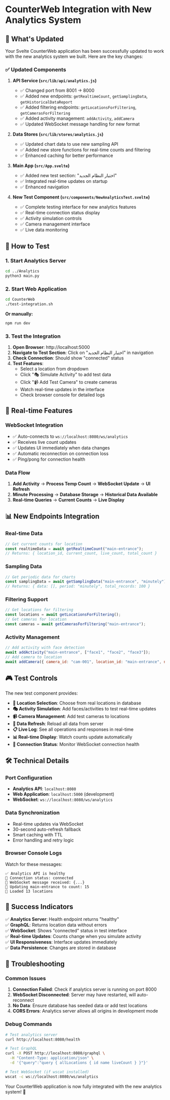 # CounterWeb Integration with New Analytics System

## 🎯 What's Updated

Your Svelte CounterWeb application has been successfully updated to work with the new analytics system we built. Here are the key changes:

### ✅ Updated Components

1. **API Service (`src/lib/api/analytics.js`)**
   - ✅ Changed port from 8001 → 8000
   - ✅ Added new endpoints: `getRealtimeCount`, `getSamplingData`, `getHistoricalDataReport`
   - ✅ Added filtering endpoints: `getLocationsForFiltering`, `getCamerasForFiltering`
   - ✅ Added activity management: `addActivity`, `addCamera`
   - ✅ Updated WebSocket message handling for new format

2. **Data Stores (`src/lib/stores/analytics.js`)**
   - ✅ Updated chart data to use new sampling API
   - ✅ Added new store functions for real-time counts and filtering
   - ✅ Enhanced caching for better performance

3. **Main App (`src/App.svelte`)**
   - ✅ Added new test section: "اختبار النظام الجديد"
   - ✅ Integrated real-time updates on startup
   - ✅ Enhanced navigation

4. **New Test Component (`src/components/NewAnalyticsTest.svelte`)**
   - ✅ Complete testing interface for new analytics features
   - ✅ Real-time connection status display
   - ✅ Activity simulation controls
   - ✅ Camera management interface
   - ✅ Live data monitoring

## 🚀 How to Test

### 1. Start Analytics Server
```bash
cd ../Analytics
python3 main.py
```

### 2. Start Web Application
```bash
cd CounterWeb
./test-integration.sh
```

**Or manually:**
```bash
npm run dev
```

### 3. Test the Integration

1. **Open Browser**: http://localhost:5000
2. **Navigate to Test Section**: Click on "اختبار النظام الجديد" in navigation
3. **Check Connection**: Should show "connected" status
4. **Test Features**:
   - Select a location from dropdown
   - Click "🎭 Simulate Activity" to add test data
   - Click "📹 Add Test Camera" to create cameras
   - Watch real-time updates in the interface
   - Check browser console for detailed logs

## 🔌 Real-time Features

### WebSocket Integration
- ✅ Auto-connects to `ws://localhost:8080/ws/analytics`
- ✅ Receives live count updates
- ✅ Updates UI immediately when data changes
- ✅ Automatic reconnection on connection loss
- ✅ Ping/pong for connection health

### Data Flow
1. **Add Activity** → **Process Temp Count** → **WebSocket Update** → **UI Refresh**
2. **Minute Processing** → **Database Storage** → **Historical Data Available**
3. **Real-time Queries** → **Current Counts** → **Live Display**

## 📊 New Endpoints Integration

### Real-time Data
```javascript
// Get current counts for location
const realtimeData = await getRealtimeCount("main-entrance");
// Returns: { location_id, current_count, live_count, total_count }
```

### Sampling Data
```javascript
// Get periodic data for charts
const samplingData = await getSamplingData("main-entrance", "minutely");
// Returns: { data: [], period: "minutely", total_records: 100 }
```

### Filtering Support
```javascript
// Get locations for filtering
const locations = await getLocationsForFiltering();
// Get cameras for location
const cameras = await getCamerasForFiltering("main-entrance");
```

### Activity Management
```javascript
// Add activity with face detection
await addActivity("main-entrance", ["face1", "face2", "face3"]);
// Add camera to location
await addCamera({ camera_id: "cam-001", location_id: "main-entrance", name: "Camera 1" });
```

## 🎮 Test Controls

The new test component provides:

- **📍 Location Selection**: Choose from real locations in database
- **🎭 Activity Simulation**: Add faces/activities to test real-time updates  
- **📹 Camera Management**: Add test cameras to locations
- **🔄 Data Refresh**: Reload all data from server
- **📋 Live Log**: See all operations and responses in real-time
- **📊 Real-time Display**: Watch counts update automatically
- **🔗 Connection Status**: Monitor WebSocket connection health

## 🛠️ Technical Details

### Port Configuration
- **Analytics API**: `localhost:8080`
- **Web Application**: `localhost:5000` (development)
- **WebSocket**: `ws://localhost:8080/ws/analytics`

### Data Synchronization
- Real-time updates via WebSocket
- 30-second auto-refresh fallback
- Smart caching with TTL
- Error handling and retry logic

### Browser Console Logs
Watch for these messages:
```
✅ Analytics API is healthy
🔗 Connection status: connected  
📨 WebSocket message received: {...}
🔄 Updating main-entrance to count: 15
📍 Loaded 13 locations
```

## 🎉 Success Indicators

✅ **Analytics Server**: Health endpoint returns "healthy"  
✅ **GraphQL**: Returns location data without errors  
✅ **WebSocket**: Shows "connected" status in test interface  
✅ **Real-time Updates**: Counts change when you simulate activity  
✅ **UI Responsiveness**: Interface updates immediately  
✅ **Data Persistence**: Changes are stored in database  

## 🔧 Troubleshooting

### Common Issues

1. **Connection Failed**: Check if analytics server is running on port 8000
2. **WebSocket Disconnected**: Server may have restarted, will auto-reconnect
3. **No Data**: Ensure database has seeded data or add test locations
4. **CORS Errors**: Analytics server allows all origins in development mode

### Debug Commands
```bash
# Test analytics server
curl http://localhost:8080/health

# Test GraphQL
curl -X POST http://localhost:8080/graphql \
  -H "Content-Type: application/json" \
  -d '{"query":"query { allLocations { id name liveCount } }"}'

# Test WebSocket (if wscat installed)
wscat -c ws://localhost:8080/ws/analytics
```

Your CounterWeb application is now fully integrated with the new analytics system! 🎊
